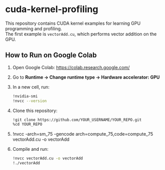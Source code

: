 # cuda-kernel-profiling

This repository contains CUDA kernel examples for learning GPU programming and profiling.  
The first example is `vectorAdd.cu`, which performs vector addition on the GPU.

## How to Run on Google Colab

1. Open Google Colab: https://colab.research.google.com/
2. Go to **Runtime → Change runtime type → Hardware accelerator: GPU**
3. In a new cell, run:
    ```bash
    !nvidia-smi
    !nvcc --version
    ```
4. Clone this repository:
    ```bash
    !git clone https://github.com/YOUR_USERNAME/YOUR_REPO.git
    %cd YOUR_REPO
    ```

5. !nvcc -arch=sm_75 -gencode arch=compute_75,code=compute_75 vectorAdd.cu -o vectorAdd

6. Compile and run:
    ```bash
    !nvcc vectorAdd.cu -o vectorAdd
    !./vectorAdd
    ```

